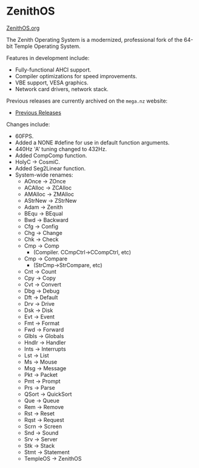 # ZenithOS
[ZenithOS.org](http://zenithos.org/)

The Zenith Operating System is a modernized, professional fork of the 64-bit Temple Operating System.

Features in development include:
  - Fully-functional AHCI support.
  - Compiler optimizations for speed improvements.
  - VBE support, VESA graphics.
  - Network card drivers, network stack.


Previous releases are currently archived on the `mega.nz` website:
  - [Previous Releases](https://mega.nz/#F!ZIEGmSRQ!qvL6Wk6THzE-dazkfT6N3Q)


Changes include:
  - 60FPS.
  - Added a NONE #define for use in default function arguments.
  - 440Hz 'A' tuning changed to 432Hz.
  - Added CompComp function.
  - HolyC -> CosmiC.
  - Added Seg2Linear function.
  - System-wide renames:
    - AOnce -> ZOnce
    - ACAlloc -> ZCAlloc
    - AMAlloc -> ZMAlloc
    - AStrNew -> ZStrNew
    - Adam -> Zenith
    - BEqu -> BEqual
    - Bwd -> Backward
    - Cfg -> Config
    - Chg -> Change
    - Chk -> Check
    - Cmp -> Comp
      - (Compiler. CCmpCtrl->CCompCtrl, etc)
    - Cmp -> Compare
      - (StrCmp->StrCompare, etc)
    - Cnt -> Count
    - Cpy -> Copy
    - Cvt -> Convert
    - Dbg -> Debug
    - Dft -> Default
    - Drv -> Drive
    - Dsk -> Disk
    - Evt -> Event
    - Fmt -> Format
    - Fwd -> Forward
    - Glbls -> Globals
    - Hndlr -> Handler
    - Ints -> Interrupts
    - Lst -> List
    - Ms -> Mouse
    - Msg -> Message
    - Pkt -> Packet
    - Pmt -> Prompt
    - Prs -> Parse
    - QSort -> QuickSort
    - Que -> Queue
    - Rem -> Remove
    - Rst -> Reset
    - Rqst -> Request
    - Scrn -> Screen
    - Snd -> Sound
    - Srv -> Server
    - Stk -> Stack
    - Stmt -> Statement
    - TempleOS -> ZenithOS
